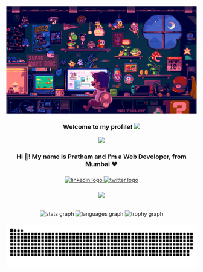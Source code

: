 <img src="https://github.com/prathamdmehta/prathamdmehta/blob/main/git-banner.gif" >

<h3 align="center">
  Welcome to my profile!
  <img src="https://media.giphy.com/media/hvRJCLFzcasrR4ia7z/giphy.gif" width="28">
</h3>
<p align="center">
  <a href="https://github.com/DenverCoder1/readme-typing-svg"><img src="https://readme-typing-svg.demolab.com/?lines=I'm Pratham Mehta;Learning React!;Exploring Frontend and Animations;Photographer;Always%20eager%20to%20learn;Love to Explore new Places&font=Fira%20Code&center=true&color=fff53a&vCenter=true&size=22&pause=1000&width=575&duration=2500"></a>
</p>

###

<h3 align="center">Hi 👋! My name is Pratham and I'm a Web Developer, from Mumbai ❤️</h3>

###

<div align="center">
  <a href="https://www.linkedin.com/in/prathamdmehta/" target="_blank">
    <img src="https://img.shields.io/static/v1?message=LinkedIn&logo=linkedin&label=&color=0077B5&logoColor=white&labelColor=&style=for-the-badge" height="35" alt="linkedin logo"  />
  </a> 
  <a href="https://twitter.com/mehta2935" target="_blank">
    <img src="https://img.shields.io/static/v1?message=Twitter&logo=twitter&label=&color=1DA1F2&logoColor=white&labelColor=&style=for-the-badge" height="35" alt="twitter logo"  />
  </a>
</div>

###

<p align="center"> <a href="https://github.com/prathamdmehta"><img src="https://skillicons.dev/icons?i=vscode,git,github,html,tailwind,js,react"></a></p>


<br clear="both">

<div align="center">
  <img src="https://github-readme-stats.vercel.app/api?username=prathamdmehta&hide_title=false&hide_rank=false&show_icons=true&include_all_commits=true&count_private=true&disable_animations=false&theme=dracula&locale=en&hide_border=false&order=1" height="150" alt="stats graph"  />
  <img src="https://github-readme-stats.vercel.app/api/top-langs?username=prathamdmehta&locale=en&hide_title=false&layout=compact&card_width=320&langs_count=5&theme=dracula&hide_border=false&order=2" height="150" alt="languages graph"/>
  <img src="https://github-profile-trophy.vercel.app?username=prathamdmehta&theme=dracula&column=-1&row=1&margin-w=8&margin-h=8&no-bg=false&no-frame=false&order=4" height="150" alt="trophy graph"  />
</div>

###

<div align="center">
<picture>
  <source media="(prefers-color-scheme: dark)" srcset="https://raw.githubusercontent.com/platane/platane/output/github-contribution-grid-snake-dark.svg">
  <source media="(prefers-color-scheme: light)" srcset="https://raw.githubusercontent.com/platane/platane/output/github-contribution-grid-snake.svg">
  <img alt="github contribution grid snake animation" src="https://raw.githubusercontent.com/platane/platane/output/github-contribution-grid-snake.svg">
</picture>
</div>

###
